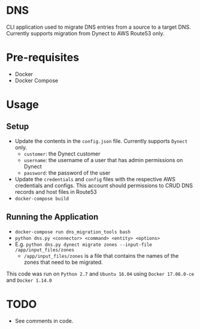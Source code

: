 # DNS
CLI application used to migrate DNS entries from a source to a target DNS.
Currently supports migration from Dynect to AWS Route53 only.

# Pre-requisites 
* Docker
* Docker Compose 

# Usage

## Setup
* Update the contents in the `config.json` file. Currently supports `Dynect` only.
    - `customer`: the Dynect customer
    - `username`: the username of a user that has admin permissions on Dynect
    - `password`: the password of the user
* Update the `credentials` and `config` files with the respective AWS credentials and configs. This account should permissions to CRUD DNS records and host files in Route53
* `docker-compose build`


## Running the Application
* `docker-compose run dns_migration_tools bash`
* `python dns.py <connector> <command> <entity> <options>`
* E.g. `python dns.py dynect migrate zones --input-file /app/input_files/zones`
	- `/app/input_files/zones` is a file that contains the names of the zones that need to be migrated.


This code was run on `Python 2.7` and `Ubuntu 16.04` using `Docker 17.06.0-ce` and `Docker 1.14.0`

# TODO
* See comments in code.
